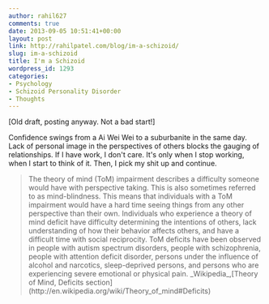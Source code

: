 ```yaml
---
author: rahil627
comments: true
date: 2013-09-05 10:51:41+00:00
layout: post
link: http://rahilpatel.com/blog/im-a-schizoid/
slug: im-a-schizoid
title: I'm a Schizoid
wordpress_id: 1293
categories:
- Psychology
- Schizoid Personality Disorder
- Thoughts
---
```


[Old draft, posting anyway. Not a bad start!]

Confidence swings from a Ai Wei Wei to a suburbanite in the same day. Lack of personal image in the perspectives of others blocks the gauging of relationships. If I have work, I don't care. It's only when I stop working, when I start to think of it. Then, I pick my shit up and continue.



<blockquote>The theory of mind (ToM) impairment describes a difficulty someone would have with perspective taking. This is also sometimes referred to as mind-blindness. This means that individuals with a ToM impairment would have a hard time seeing things from any other perspective than their own. Individuals who experience a theory of mind deficit have difficulty determining the intentions of others, lack understanding of how their behavior affects others, and have a difficult time with social reciprocity. ToM deficits have been observed in people with autism spectrum disorders, people with schizophrenia, people with attention deficit disorder, persons under the influence of alcohol and narcotics, sleep-deprived persons, and persons who are experiencing severe emotional or physical pain.
_Wikipedia_,[Theory of Mind, Deficits section](http://en.wikipedia.org/wiki/Theory_of_mind#Deficits)
</blockquote>
